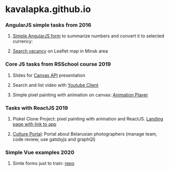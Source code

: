# kavalapka.github.io

### AngularJS simple tasks from 2016
1. [Simple AngularJS form](http://kavalapka.github.io/gp_angular/#/) to summarize numbers and convert it to selected currency: 

2. [Search vacancy](http://kavalapka.github.io/vacancymap/) on Leaflet map in Minsk area 


### Core JS tasks from RSSchool course 2019

1. Slides for [Canvas API](https://kavalapka.github.io/reveal.js/) presentation 

2. Search and list video with [Youtube Client](https://kavalapka.github.io/youtube-client/)

3. Simple pixel painting with animation on canvas:
[Animation Player](https://kavalapka.github.io/animation-player/)


### Tasks with ReactJS 2019
1. Piskel Clone Project: pixel painting with animation and ReactJS.
[Landing page with link to app](https://kavalapka.github.io/piskel-clone-landing/)

2. [Culture Portal](https://kavalapka.github.io/culture-portal/): Portal about Belarusian photographers (manage team, code review, use gatsbyjs and graphQl)

### Simple Vue examples 2020
1. Simle forms just to train: [repo](https://github.com/kavalapka/vue-first)
